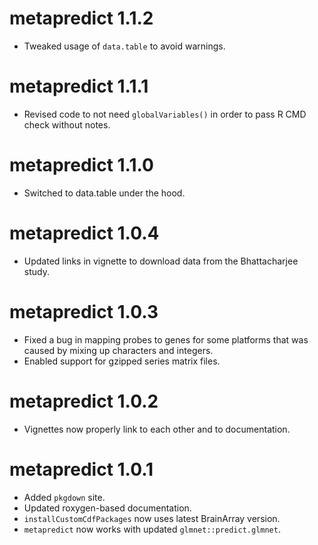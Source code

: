 # metapredict 1.1.2
- Tweaked usage of `data.table` to avoid warnings.

# metapredict 1.1.1
- Revised code to not need `globalVariables()` in order to pass R CMD check without notes.

# metapredict 1.1.0
- Switched to data.table under the hood.

# metapredict 1.0.4
- Updated links in vignette to download data from the Bhattacharjee study.

# metapredict 1.0.3
- Fixed a bug in mapping probes to genes for some platforms that was caused by mixing up characters and integers.
- Enabled support for gzipped series matrix files.

# metapredict 1.0.2
- Vignettes now properly link to each other and to documentation.

# metapredict 1.0.1
- Added `pkgdown` site.
- Updated roxygen-based documentation.
- `installCustomCdfPackages` now uses latest BrainArray version.
- `metapredict` now works with updated `glmnet::predict.glmnet`.
